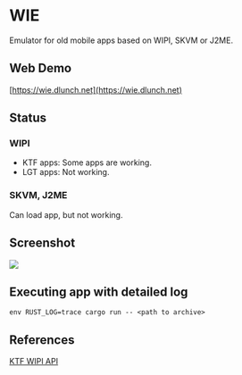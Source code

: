 # WIE

Emulator for old mobile apps based on WIPI, SKVM or J2ME.

## Web Demo

[https://wie.dlunch.net](https://wie.dlunch.net)

## Status

### WIPI

- KTF apps: Some apps are working.
- LGT apps: Not working.

### SKVM, J2ME

Can load app, but not working.

## Screenshot

![](https://github.com/dlunch/wie/blob/main/screenshots/Trivial%20games%20playable.png)

## Executing app with detailed log

`env RUST_LOG=trace cargo run -- <path to archive>`

## References

[KTF WIPI API](https://nikita36078.github.io/J2ME_Docs/docs/KTF_WIPI_API/)
